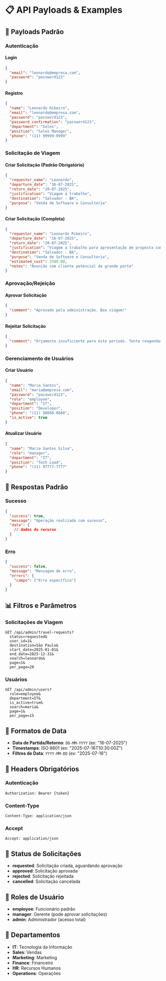 # 📋 API Payloads & Examples

## 🎯 Payloads Padrão

### Autenticação

#### Login
```json
{
  "email": "leonardo@empresa.com",
  "password": "password123"
}
```

#### Registro
```json
{
  "name": "Leonardo Ribeiro",
  "email": "leonardo@empresa.com",
  "password": "password123",
  "password_confirmation": "password123",
  "department": "Sales",
  "position": "Sales Manager",
  "phone": "(11) 99999-9999"
}
```

### Solicitação de Viagem

#### Criar Solicitação (Padrão Obrigatório)
```json
{
  "requestor_name": "Leonardo",
  "departure_date": "16-07-2025",
  "return_date": "20-07-2025",
  "justification": "Viagem a trabalho",
  "destination": "Salvador - BA",
  "purpose": "Venda de Software e Consultoria"
}
```

#### Criar Solicitação (Completa)
```json
{
  "requestor_name": "Leonardo Ribeiro",
  "departure_date": "16-07-2025",
  "return_date": "20-07-2025",
  "justification": "Viagem a trabalho para apresentação de proposta comercial",
  "destination": "Salvador - BA",
  "purpose": "Venda de Software e Consultoria",
  "estimated_cost": 2500.00,
  "notes": "Reunião com cliente potencial de grande porte"
}
```

### Aprovação/Rejeição

#### Aprovar Solicitação
```json
{
  "comment": "Aprovado pela administração. Boa viagem!"
}
```

#### Rejeitar Solicitação
```json
{
  "comment": "Orçamento insuficiente para este período. Tente reagendar para o próximo trimestre."
}
```

### Gerenciamento de Usuários

#### Criar Usuário
```json
{
  "name": "Maria Santos",
  "email": "maria@empresa.com",
  "password": "password123",
  "role": "employee",
  "department": "IT",
  "position": "Developer",
  "phone": "(11) 98888-8888",
  "is_active": true
}
```

#### Atualizar Usuário
```json
{
  "name": "Maria Santos Silva",
  "role": "manager",
  "department": "IT",
  "position": "Tech Lead",
  "phone": "(11) 97777-7777"
}
```

## 🔄 Respostas Padrão

### Sucesso
```json
{
  "success": true,
  "message": "Operação realizada com sucesso",
  "data": {
    // dados do recurso
  }
}
```

### Erro
```json
{
  "success": false,
  "message": "Mensagem de erro",
  "errors": {
    "campo": ["Erro específico"]
  }
}
```

## 📊 Filtros e Parâmetros

### Solicitações de Viagem
```
GET /api/admin/travel-requests?
  status=requested&
  user_id=1&
  destination=São Paulo&
  start_date=2025-01-01&
  end_date=2025-12-31&
  search=leonardo&
  page=1&
  per_page=20
```

### Usuários
```
GET /api/admin/users?
  role=employee&
  department=IT&
  is_active=true&
  search=maria&
  page=1&
  per_page=15
```

## 🎨 Formatos de Data

- **Data de Partida/Retorno**: `DD-MM-YYYY` (ex: "16-07-2025")
- **Timestamps**: ISO 8601 (ex: "2025-07-16T10:30:00Z")
- **Filtros de Data**: `YYYY-MM-DD` (ex: "2025-07-16")

## 🔐 Headers Obrigatórios

### Autenticação
```
Authorization: Bearer {token}
```

### Content-Type
```
Content-Type: application/json
```

### Accept
```
Accept: application/json
```

## 🎯 Status de Solicitações

- **requested**: Solicitação criada, aguardando aprovação
- **approved**: Solicitação aprovada
- **rejected**: Solicitação rejeitada
- **cancelled**: Solicitação cancelada

## 👥 Roles de Usuário

- **employee**: Funcionário padrão
- **manager**: Gerente (pode aprovar solicitações)
- **admin**: Administrador (acesso total)

## 🏢 Departamentos

- **IT**: Tecnologia da Informação
- **Sales**: Vendas
- **Marketing**: Marketing
- **Finance**: Financeiro
- **HR**: Recursos Humanos
- **Operations**: Operações
